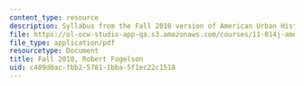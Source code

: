 ```yaml
---
content_type: resource
description: Syllabus from the Fall 2010 version of American Urban History II.
file: https://ol-ocw-studio-app-qa.s3.amazonaws.com/courses/11-014j-american-urban-history-ii-fall-2011/c489d0acfbb257811bba5f1ec22c1518_MIT11_014JF11_syllf10.pdf
file_type: application/pdf
resourcetype: Document
title: Fall 2010, Robert Fogelson
uid: c489d0ac-fbb2-5781-1bba-5f1ec22c1518
---
```

